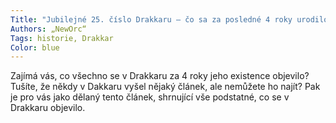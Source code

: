 ```yaml
---
Title: "Jubilejné 25. číslo Drakkaru – čo sa za posledné 4 roky urodilo?"
Authors: „NewOrc“
Tags: historie, Drakkar
Color: blue
---
```

Zajímá vás, co všechno se v Drakkaru za 4 roky jeho existence objevilo? Tušíte, že někdy v Dakkaru vyšel nějaký článek, ale nemůžete ho najít? Pak je pro vás jako dělaný tento článek, shrnující vše podstatné, co se v Drakkaru objevilo.
